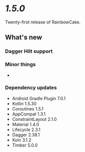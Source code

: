 # *1.5.0*

Twenty-first release of RainbowCake.

## What's new

### Dagger Hilt support

### Minor things

-

### Dependency updates

- Android Gradle Plugin 7.0.1
- Kotlin 1.5.30
- Coroutines 1.5.1
- AppCompat 1.3.1
- ConstraintLayout 2.1.0
- Material 1.4.0
- Lifecycle 2.3.1
- Dagger 2.38.1
- Koin 3.1.2
- Timber 5.0.0
